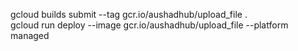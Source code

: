 gcloud builds submit --tag gcr.io/aushadhub/upload_file .
<br>
gcloud run deploy --image gcr.io/aushadhub/upload_file --platform managed

